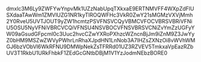 dmxlc3M6Ly9ZWFYwYnpvMk1UZzNabUpqTXkxaE9ERTNMVFF4WXpZdFlUSXdaaTAwWm1ZMVlUZG1NR1kyTlROQWFHc3VkR0ZwY21sMGMzVXVjMmh2Y0RveU5UVTJOUT9yZW1hcmtzPSVFNSVCQyVBMCVFOCVBRSVBRiVFNiU5OSU5NyVFNiVBRCVCQiVFNSU4NSVBOCVFNSVBRSVCNiZvYmZzUGFyYW09aGsudGFpcml0c3Uuc2hvcCZwYXRoPXhzcWZncnBjJm9iZnM9Z3JwYyZ0bHM9MSZwZWVyPWhrLnRhaXJpdHN1LnNob3A7IHZsZXNzOi8vWVhWMGJ6bzVObVl6WkRFNU9DMWpNekZsTFRRd01UZ3RZVEV5TmkxaVpEazRZbUV3T1RkbU1URkFhbkF1ZEdGcGNtbDBjM1V1YzJodmNEbzBORE0
